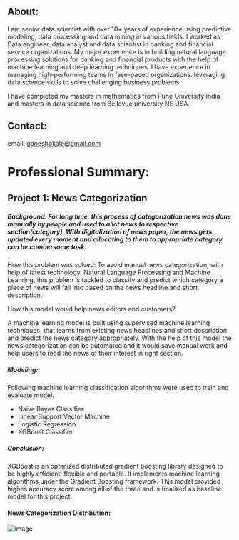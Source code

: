 ## About:

I am senior data scientist with over 10+ years of experience using predictive modeling, data processing 
and data mining in various fields. I worked as Data engineer, data analyst and data scientist in banking and financial service organizations.
My major experience is in building natural language processing solutions for banking and financial products with the help of machine learning and deep learning techniques.
I have experience in managing high-performing teams in fase-paced organizations. leveraging data science skills to solve challenging business problems.
 
I have completed my masters in mathematics from Pune University India and masters in data science from Bellevue university NE USA. 

## Contact:

email: ganeshbkale@gmail.com

# Professional Summary:

## Project 1: News Categorization

##### Background: For long time, this process of categorization news was done manually by people and used to allot news to respective section(category). With digitalization of news paper, the news gets updated every moment and allocating to them to appropriate category can be cumbersome task.

How this problem was solved: To avoid manual news categorization, with help of latest technology, Natural Language Processing and Machine Leanring, this problem is tackled to classify and predict which category a piece of news will fall into based on the news headline and short description.

How this model would help news editors and customers?

A machine learning model is built using supervised machine learning techniques, that learns from existing news headlines and short description and predict the news category appropriately. With the help of this model the news categorization can be automated and it would save manual work and help users to read the news of their interest in right section.

##### Modeling: 

Following machine learning classification algorithms were used to train and evaluate model.

- Naïve Bayes Classifier 
- Linear Support Vector Machine
- Logistic Regression
- XGBoost Classifier

##### Conclusion: 

XGBoost is an optimized distributed gradient boosting library designed to be highly efficient, flexible and portable. It implements machine learning algorithms under the Gradient Boosting framework.
This model provided highes accuracy score among all of the three and is finalized as baseline model for this project.

#### News Categorization Distribution:

![image](https://user-images.githubusercontent.com/70597635/180676600-2740d5f9-e934-446b-82f8-4f2bbc8fe9ef.png)

